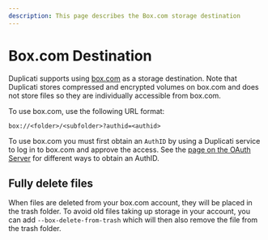 ```yaml
---
description: This page describes the Box.com storage destination
---
```


# Box.com Destination

Duplicati supports using [box.com](https://box.com) as a storage destination. Note that Duplicati stores compressed and encrypted volumes on box.com and does not store files so they are individually accessible from box.com.

To use box.com, use the following URL format:

```
box://<folder>/<subfolder>?authid=<authid>
```

To use box.com you must first obtain an `AuthID` by using a Duplicati service to log in to box.com and approve the access. See the [page on the OAuth Server](../../duplicati-programs/oauth-server.md) for different ways to obtain an AuthID.

## Fully delete files

When files are deleted from your box.com account, they will be placed in the trash folder. To avoid old files taking up storage in your account, you can add `--box-delete-from-trash` which will then also remove the file from the trash folder.

